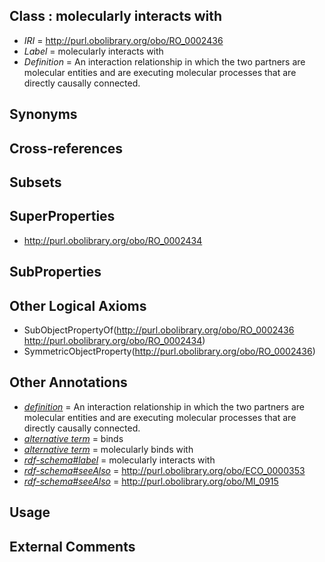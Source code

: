 
## Class : molecularly interacts with

 * *IRI* = http://purl.obolibrary.org/obo/RO_0002436
 * *Label* = molecularly interacts with
 * *Definition* = An interaction relationship in which the two partners are molecular entities and are executing molecular processes that are directly causally connected.

## Synonyms


## Cross-references


## Subsets


## SuperProperties

 * <http://purl.obolibrary.org/obo/RO_0002434>

## SubProperties


## Other Logical Axioms

 * SubObjectPropertyOf(<http://purl.obolibrary.org/obo/RO_0002436> <http://purl.obolibrary.org/obo/RO_0002434>)
 * SymmetricObjectProperty(<http://purl.obolibrary.org/obo/RO_0002436>)

## Other Annotations

 * *[definition](../../IAO/15/IAO_0000115.md)* = An interaction relationship in which the two partners are molecular entities and are executing molecular processes that are directly causally connected.
 * *[alternative term](../../IAO/18/IAO_0000118.md)* = binds
 * *[alternative term](../../IAO/18/IAO_0000118.md)* = molecularly binds with
 * *[rdf-schema#label](../../el/rdf-schema#label.md)* = molecularly interacts with
 * *[rdf-schema#seeAlso](../../so/rdf-schema#seeAlso.md)* = http://purl.obolibrary.org/obo/ECO_0000353
 * *[rdf-schema#seeAlso](../../so/rdf-schema#seeAlso.md)* = http://purl.obolibrary.org/obo/MI_0915

## Usage


## External Comments

